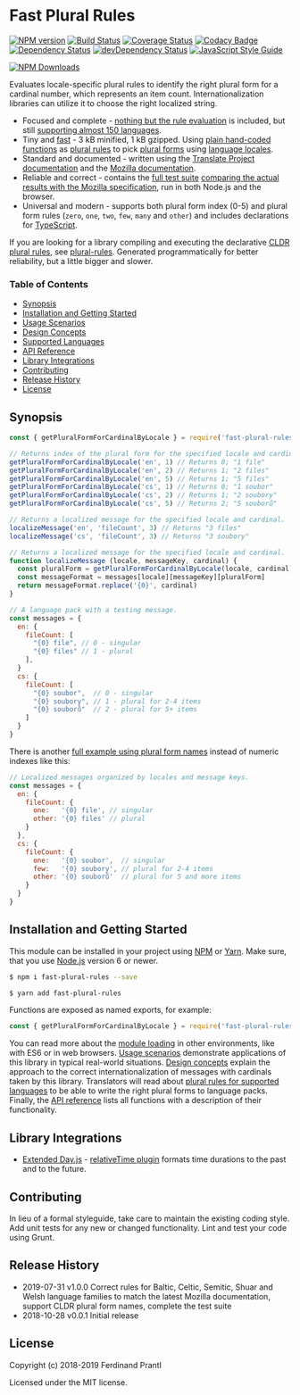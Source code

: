 # Fast Plural Rules
[![NPM version](https://badge.fury.io/js/fast-plural-rules.png)](http://badge.fury.io/js/fast-plural-rules)
[![Build Status](https://travis-ci.org/prantlf/fast-plural-rules.png)](https://travis-ci.org/prantlf/fast-plural-rules)
[![Coverage Status](https://coveralls.io/repos/github/prantlf/fast-plural-rules/badge.svg?branch=master)](https://coveralls.io/github/prantlf/fast-plural-rules?branch=master)
[![Codacy Badge](https://api.codacy.com/project/badge/Grade/94ba20975c8b4feb8b8b280de2ffcb9b)](https://www.codacy.com/app/prantlf/fast-plural-rules?utm_source=github.com&amp;utm_medium=referral&amp;utm_content=prantlf/fast-plural-rules&amp;utm_campaign=Badge_Grade)
[![Dependency Status](https://david-dm.org/prantlf/fast-plural-rules.svg)](https://david-dm.org/prantlf/fast-plural-rules)
[![devDependency Status](https://david-dm.org/prantlf/fast-plural-rules/dev-status.svg)](https://david-dm.org/prantlf/fast-plural-rules#info=devDependencies)
[![JavaScript Style Guide](https://img.shields.io/badge/code_style-standard-brightgreen.svg)](https://standardjs.com)

[![NPM Downloads](https://nodei.co/npm/fast-plural-rules.png?downloads=true&stars=true)](https://www.npmjs.com/package/fast-plural-rules)

Evaluates locale-specific plural rules to identify the right plural form for a cardinal number, which represents an item count. Internationalization libraries can utilize it to choose the right localized string.

* Focused and complete - [nothing but the rule evaluation](./src/index.d.ts) is included, but still [supporting almost 150 languages](./docs/languages.md#supported-languages).
* Tiny and [fast](./docs/speed.md#plural-form-lookup-speed) - 3 kB minified, 1 kB gzipped. Using [plain hand-coded functions](./src/cardinals.js) as [plural rules](./docs/design.md#plural-rules) to pick [plural forms](./docs/design.md#plural-forms) using [language locales](./docs/design.md#locales).
* Standard and documented - written using the [Translate Project documentation] and the [Mozilla documentation].
* Reliable and correct - contains the [full test suite] [comparing the actual results with the Mozilla specification], run in both Node.js and the browser.
* Universal and modern - supports both plural form index (0-5) and plural form rules (`zero`, `one`, `two`, `few`, `many` and `other`) and includes declarations for [TypeScript].

If you are looking for a library compiling and executing the declarative [CLDR plural rules], see [plural-rules]. Generated programmatically for better reliability, but a little bigger and slower.

### Table of Contents

- [Synopsis](#synopsis)
- [Installation and Getting Started](#installation-and-getting-started)
- [Usage Scenarios](./docs/usage.md#usage-scenarios)
- [Design Concepts](./docs/design.md#design-concepts)
- [Supported Languages](./docs/languages.md#supported-languages)
- [API Reference](./docs/API.md#api-reference)
- [Library Integrations](#library-integrations)
- [Contributing](#contributing)
- [Release History](#release-history)
- [License](#license)

## Synopsis

```js
const { getPluralFormForCardinalByLocale } = require('fast-plural-rules')

// Returns index of the plural form for the specified locale and cardinal.
getPluralFormForCardinalByLocale('en', 1) // Returns 0; "1 file"
getPluralFormForCardinalByLocale('en', 2) // Returns 1; "2 files"
getPluralFormForCardinalByLocale('en', 5) // Returns 1; "5 files"
getPluralFormForCardinalByLocale('cs', 1) // Returns 0; "1 soubor"
getPluralFormForCardinalByLocale('cs', 2) // Returns 1; "2 soubory"
getPluralFormForCardinalByLocale('cs', 5) // Returns 2; "5 souborů"

// Returns a localized message for the specified locale and cardinal.
localizeMessage('en', 'fileCount', 3) // Returns "3 files"
localizeMessage('cs', 'fileCount', 3) // Returns "3 soubory"

// Returns a localized message for the specified locale and cardinal.
function localizeMessage (locale, messageKey, cardinal) {
  const pluralForm = getPluralFormForCardinalByLocale(locale, cardinal)
  const messageFormat = messages[locale][messageKey][pluralForm]
  return messageFormat.replace('{0}', cardinal)
}

// A language pack with a testing message.
const messages = {
  en: {
    fileCount: [
      "{0} file", // 0 - singular
      "{0} files" // 1 - plural
    ],
  }
  cs: {
    fileCount: [
      "{0} soubor",  // 0 - singular
      "{0} soubory", // 1 - plural for 2-4 items
      "{0} souborů"  // 2 - plural for 5+ items
    ]
  }
}
```

There is another [full example using plural form names](./docs/design.md#using-form-names) instead of numeric indexes like this:

```js
// Localized messages organized by locales and message keys.
const messages = {
  en: {
    fileCount: {
      one:   '{0} file', // singular
      other: '{0} files' // plural
    }
  },
  cs: {
    fileCount: {
      one:   '{0} soubor',  // singular
      few:   '{0} soubory', // plural for 2-4 items
      other: '{0} souborů'  // plural for 5 and more items
    }
  }
}
```

## Installation and Getting Started

This module can be installed in your project using [NPM] or [Yarn]. Make sure, that you use [Node.js] version 6 or newer.

```sh
$ npm i fast-plural-rules --save
```

```sh
$ yarn add fast-plural-rules
```

Functions are exposed as named exports, for example:

```js
const { getPluralFormForCardinalByLocale } = require('fast-plural-rules')
```

You can read more about the [module loading](./docs/API.md#loading) in other environments, like with ES6 or in web browsers. [Usage scenarios](./docs/usage.md#usage-scenarios) demonstrate applications of this library in typical real-world situations. [Design concepts](./docs/design.md#design-concepts) explain the approach to the correct internationalization of messages with cardinals taken by this library. Translators will read about [plural rules for supported languages](./docs/languages.md#supported-languages) to be able to write the right plural forms to language packs. Finally, the [API reference](./docs/API.md#api-reference) lists all functions with a description of their functionality.

## Library Integrations

* [Extended Day.js] - [relativeTime plugin] formats time durations to the past and to the future.

## Contributing

In lieu of a formal styleguide, take care to maintain the existing coding style.  Add unit tests for any new or changed functionality. Lint and test your code using Grunt.

## Release History

* 2019-07-31   v1.0.0   Correct rules for Baltic, Celtic, Semitic, Shuar and Welsh
                        language families to match the latest Mozilla documentation, support CLDR plural form names, complete the test suite
* 2018-10-28   v0.0.1   Initial release

## License

Copyright (c) 2018-2019 Ferdinand Prantl

Licensed under the MIT license.

[Node.js]: http://nodejs.org/
[NPM]: https://www.npmjs.com/
[Yarn]: https://yarnpkg.com/
[TypeScript]: https://www.typescriptlang.org/
[full test suite]: https://travis-ci.org/prantlf/fast-plural-rules
[comparing the actual results with the Mozilla specification]: https://github.com/prantlf/fast-plural-rules/blob/master/test/rules.test.js
[Translate Project documentation]: http://docs.translatehouse.org/projects/localization-guide/en/latest/l10n/pluralforms.html#pluralforms-list
[Mozilla documentation]: https://developer.mozilla.org/en-US/docs/Mozilla/Localization/Localization_and_Plurals#List_of_Plural_Rules
[Extended Day.js]: https://github.com/prantlf/dayjs
[relativeTime plugin]: https://github.com/prantlf/dayjs/blob/combined/docs/en/Plugin.md#relativetime
[CLDR plural rules]: http://www.unicode.org/cldr/charts/latest/supplemental/language_plural_rules.html
[plural-rules]: https://github.com/prantlf/plural-rules
